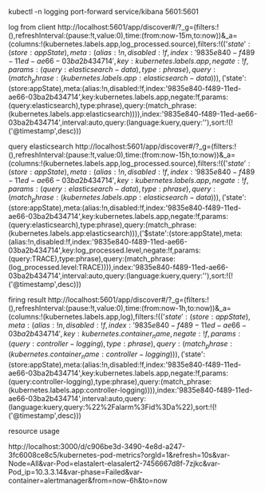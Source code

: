 kubectl -n logging port-forward service/kibana 5601:5601


log from client
http://localhost:5601/app/discover#/?_g=(filters:!(),refreshInterval:(pause:!t,value:0),time:(from:now-15m,to:now))&_a=(columns:!(kubernetes.labels.app,log_processed.source),filters:!(('$state':(store:appState),meta:(alias:!n,disabled:!f,index:'9835e840-f489-11ed-ae66-03ba2b434714',key:kubernetes.labels.app,negate:!f,params:(query:elasticsearch-data),type:phrase),query:(match_phrase:(kubernetes.labels.app:elasticsearch-data))),('$state':(store:appState),meta:(alias:!n,disabled:!f,index:'9835e840-f489-11ed-ae66-03ba2b434714',key:kubernetes.labels.app,negate:!f,params:(query:elasticsearch),type:phrase),query:(match_phrase:(kubernetes.labels.app:elasticsearch)))),index:'9835e840-f489-11ed-ae66-03ba2b434714',interval:auto,query:(language:kuery,query:''),sort:!(!('@timestamp',desc)))

query elasticsearch
http://localhost:5601/app/discover#/?_g=(filters:!(),refreshInterval:(pause:!t,value:0),time:(from:now-15h,to:now))&_a=(columns:!(kubernetes.labels.app,log_processed.source),filters:!(('$state':(store:appState),meta:(alias:!n,disabled:!f,index:'9835e840-f489-11ed-ae66-03ba2b434714',key:kubernetes.labels.app,negate:!f,params:(query:elasticsearch-data),type:phrase),query:(match_phrase:(kubernetes.labels.app:elasticsearch-data))),('$state':(store:appState),meta:(alias:!n,disabled:!f,index:'9835e840-f489-11ed-ae66-03ba2b434714',key:kubernetes.labels.app,negate:!f,params:(query:elasticsearch),type:phrase),query:(match_phrase:(kubernetes.labels.app:elasticsearch))),('$state':(store:appState),meta:(alias:!n,disabled:!f,index:'9835e840-f489-11ed-ae66-03ba2b434714',key:log_processed.level,negate:!f,params:(query:TRACE),type:phrase),query:(match_phrase:(log_processed.level:TRACE)))),index:'9835e840-f489-11ed-ae66-03ba2b434714',interval:auto,query:(language:kuery,query:''),sort:!(!('@timestamp',desc)))

firing result
http://localhost:5601/app/discover#/?_g=(filters:!(),refreshInterval:(pause:!t,value:0),time:(from:now-1h,to:now))&_a=(columns:!(kubernetes.labels.app,log),filters:!(('$state':(store:appState),meta:(alias:!n,disabled:!f,index:'9835e840-f489-11ed-ae66-03ba2b434714',key:kubernetes.container_name,negate:!f,params:(query:controller-logging),type:phrase),query:(match_phrase:(kubernetes.container_name:controller-logging))),('$state':(store:appState),meta:(alias:!n,disabled:!f,index:'9835e840-f489-11ed-ae66-03ba2b434714',key:kubernetes.labels.app,negate:!f,params:(query:controller-logging),type:phrase),query:(match_phrase:(kubernetes.labels.app:controller-logging)))),index:'9835e840-f489-11ed-ae66-03ba2b434714',interval:auto,query:(language:kuery,query:%22%2Falarm%3Fid%3Da%22),sort:!(!('@timestamp',desc)))

resource usage

http://localhost:3000/d/c906be3d-3490-4e8d-a247-3fc6008ce8c5/kubernetes-pod-metrics?orgId=1&refresh=10s&var-Node=All&var-Pod=elastalert-elasalert2-7456667d8f-7zjkc&var-Pod_ip=10.3.3.14&var-phase=Failed&var-container=alertmanager&from=now-6h&to=now